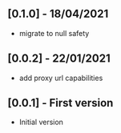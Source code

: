 ## [0.1.0] - 18/04/2021

* migrate to null safety

## [0.0.2] - 22/01/2021

* add proxy url capabilities

## [0.0.1] - First version

* Initial version
